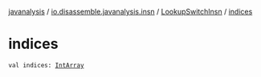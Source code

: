 [javanalysis](../../index.md) / [io.disassemble.javanalysis.insn](../index.md) / [LookupSwitchInsn](index.md) / [indices](./indices.md)

# indices

`val indices: `[`IntArray`](https://kotlinlang.org/api/latest/jvm/stdlib/kotlin/-int-array/index.html)